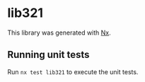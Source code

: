 # lib321

This library was generated with [Nx](https://nx.dev).

## Running unit tests

Run `nx test lib321` to execute the unit tests.
